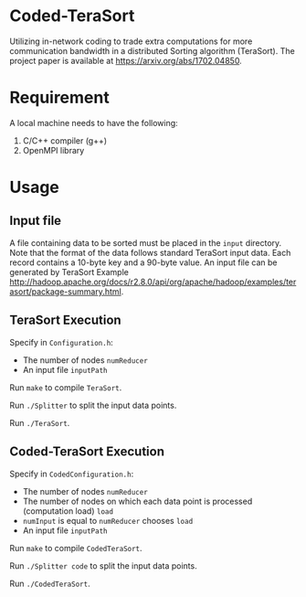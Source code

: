 # Coded-TeraSort
Utilizing in-network coding to trade extra computations for more communication bandwidth in a distributed Sorting algorithm (TeraSort).  The project paper is available at https://arxiv.org/abs/1702.04850.

# Requirement
A local machine needs to have the following:
1. C/C++ compiler (g++)
2. OpenMPI library

# Usage
## Input file
A file containing data to be sorted must be placed in the `input` directory.  Note that the format of the data follows standard TeraSort input data.  Each record contains a 10-byte key and a 90-byte value.  An input file can be generated by TeraSort Example http://hadoop.apache.org/docs/r2.8.0/api/org/apache/hadoop/examples/terasort/package-summary.html.

## TeraSort Execution
Specify in `Configuration.h`:
- The number of nodes `numReducer` 
- An input file `inputPath` 

Run `make` to compile `TeraSort`.

Run `./Splitter` to split the input data points.

Run `./TeraSort`.

## Coded-TeraSort Execution
Specify in `CodedConfiguration.h`:
- The number of nodes `numReducer`
- The number of nodes on which each data point is processed (computation load) `load`
- `numInput` is equal to `numReducer` chooses `load`
- An input file `inputPath`

Run `make` to compile `CodedTeraSort`.

Run `./Splitter code` to split the input data points.

Run `./CodedTeraSort`.
